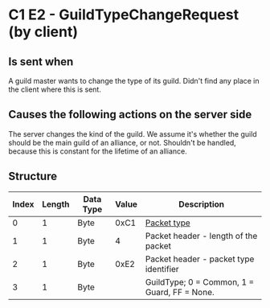 # C1 E2 - GuildTypeChangeRequest (by client)

## Is sent when

A guild master wants to change the type of its guild. Didn't find any place in the client where this is sent.

## Causes the following actions on the server side

The server changes the kind of the guild. We assume it's whether the guild should be the main guild of an alliance, or not. Shouldn't be handled, because this is constant for the lifetime of an alliance.

## Structure

| Index | Length | Data Type | Value | Description |
|-------|--------|-----------|-------|-------------|
| 0 | 1 |   Byte   | 0xC1  | [Packet type](PacketTypes.md) |
| 1 | 1 |    Byte   |   4   | Packet header - length of the packet |
| 2 | 1 |    Byte   | 0xE2  | Packet header - packet type identifier |
| 3 | 1 | Byte |  | GuildType; 0 = Common, 1 = Guard, FF = None. |